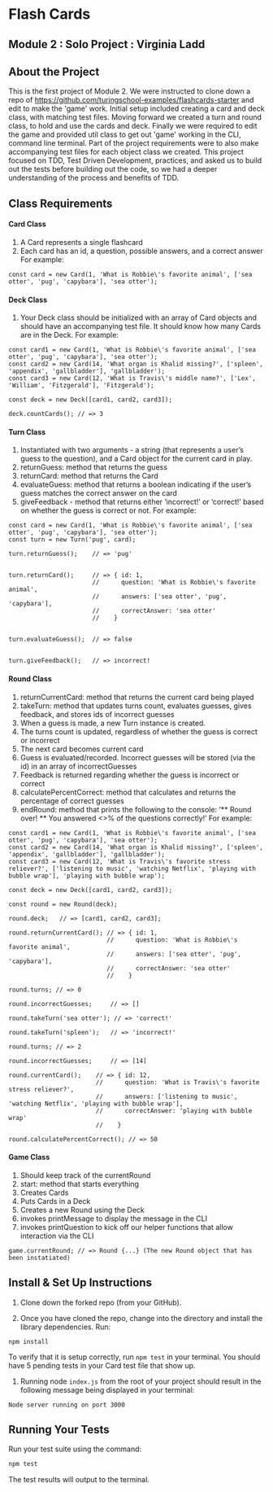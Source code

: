 # Flash Cards

## Module 2 : Solo Project : Virginia Ladd

## About the Project

This is the first project of Module 2. We were instructed to clone down a repo of https://github.com/turingschool-examples/flashcards-starter and edit to make the 'game' work. Initial setup included creating a card and deck class, with matching test files. Moving forward we created a turn and round class, to hold and use the cards and deck. Finally we were required to edit the game and provided util class to get out 'game' working in the CLI, command line terminal. Part of the project requirements were to also make accompanying test files for each object class we created. This project focused on TDD, Test Driven Development, practices, and asked us to build out the tests before building out the code, so we had a deeper understanding of the process and benefits of TDD. 

## Class Requirements
#### Card Class
1. A Card represents a single flashcard
2. Each card has an id, a question, possible answers, and a correct answer
For example:
```
const card = new Card(1, 'What is Robbie\'s favorite animal', ['sea otter', 'pug', 'capybara'], 'sea otter');
```
#### Deck Class
1. Your Deck class should be initialized with an array of Card objects and should have an accompanying test file. It should know how many Cards are in the Deck.
For example:
```
const card1 = new Card(1, 'What is Robbie\'s favorite animal', ['sea otter', 'pug', 'capybara'], 'sea otter');
const card2 = new Card(14, 'What organ is Khalid missing?', ['spleen', 'appendix', 'gallbladder'], 'gallbladder');
const card3 = new Card(12, 'What is Travis\'s middle name?', ['Lex', 'William', 'Fitzgerald'], 'Fitzgerald');

const deck = new Deck([card1, card2, card3]);

deck.countCards(); // => 3
```
#### Turn Class
1. Instantiated with two arguments - a string (that represents a user’s guess to the question), and a Card object for the current card in play.
1. returnGuess: method that returns the guess
1. returnCard: method that returns the Card
1. evaluateGuess: method that returns a boolean indicating if the user’s guess matches the correct answer on the card
1. giveFeedback - method that returns either ‘incorrect!’ or ‘correct!’ based on whether the guess is correct or not.
For example:
```
const card = new Card(1, 'What is Robbie\'s favorite animal', ['sea otter', 'pug', 'capybara'], 'sea otter');
const turn = new Turn('pug', card);

turn.returnGuess();    // => 'pug'


turn.returnCard();     // => { id: 1,
                       //      question: 'What is Robbie\'s favorite animal',
                       //      answers: ['sea otter', 'pug', 'capybara'],
                       //      correctAnswer: 'sea otter'
                       //    }


turn.evaluateGuess();  // => false


turn.giveFeedback();   // => incorrect!
```
#### Round Class
1. returnCurrentCard: method that returns the current card being played
1. takeTurn: method that updates turns count, evaluates guesses, gives feedback, and stores ids of incorrect guesses
1. When a guess is made, a new Turn instance is created.
1. The turns count is updated, regardless of whether the guess is correct or incorrect
1. The next card becomes current card
1. Guess is evaluated/recorded. Incorrect guesses will be stored (via the id) in an array of incorrectGuesses
1. Feedback is returned regarding whether the guess is incorrect or correct
1. calculatePercentCorrect: method that calculates and returns the percentage of correct guesses
1. endRound: method that prints the following to the console: ‘** Round over! ** You answered <>% of the questions correctly!’
For example:
```
const card1 = new Card(1, 'What is Robbie\'s favorite animal', ['sea otter', 'pug', 'capybara'], 'sea otter');
const card2 = new Card(14, 'What organ is Khalid missing?', ['spleen', 'appendix', 'gallbladder'], 'gallbladder');
const card3 = new Card(12, 'What is Travis\'s favorite stress reliever?', ['listening to music', 'watching Netflix', 'playing with bubble wrap'], 'playing with bubble wrap');

const deck = new Deck([card1, card2, card3]);

const round = new Round(deck);

round.deck;   // => [card1, card2, card3];

round.returnCurrentCard(); // => { id: 1,
                           //      question: 'What is Robbie\'s favorite animal',
                           //      answers: ['sea otter', 'pug', 'capybara'],
                           //      correctAnswer: 'sea otter'
                           //    }

round.turns; // => 0

round.incorrectGuesses;     // => []

round.takeTurn('sea otter'); // => 'correct!'

round.takeTurn('spleen');   // => 'incorrect!'

round.turns; // => 2

round.incorrectGuesses;     // => [14]

round.currentCard();    // => { id: 12,
                        //      question: 'What is Travis\'s favorite stress reliever?',
                        //      answers: ['listening to music', 'watching Netflix', 'playing with bubble wrap'],
                        //      correctAnswer: 'playing with bubble wrap'
                        //    }

round.calculatePercentCorrect(); // => 50
```
#### Game Class
1. Should keep track of the currentRound
1. start: method that starts everything
1. Creates Cards
1. Puts Cards in a Deck
1. Creates a new Round using the Deck
1. invokes printMessage to display the message in the CLI
1. invokes printQuestion to kick off our helper functions that allow interaction via the CLI
```
game.currentRound; // => Round {...} (The new Round object that has been instatiated)
```

## Install & Set Up Instructions
1. Clone down the forked repo (from your GitHub).

1. Once you have cloned the repo, change into the directory and install the library dependencies. Run:
```
npm install
```
To verify that it is setup correctly, run `npm test` in your terminal. You should have 5 pending tests in your Card test file that show up.

1. Running node `index.js` from the root of your project should result in the following message being displayed in your terminal:
```
Node server running on port 3000
```

## Running Your Tests

Run your test suite using the command:

```bash
npm test
```

The test results will output to the terminal.


